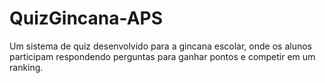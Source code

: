 # QuizGincana-APS
Um sistema de quiz desenvolvido para a gincana escolar, onde os alunos participam respondendo perguntas para ganhar pontos e competir em um ranking.
